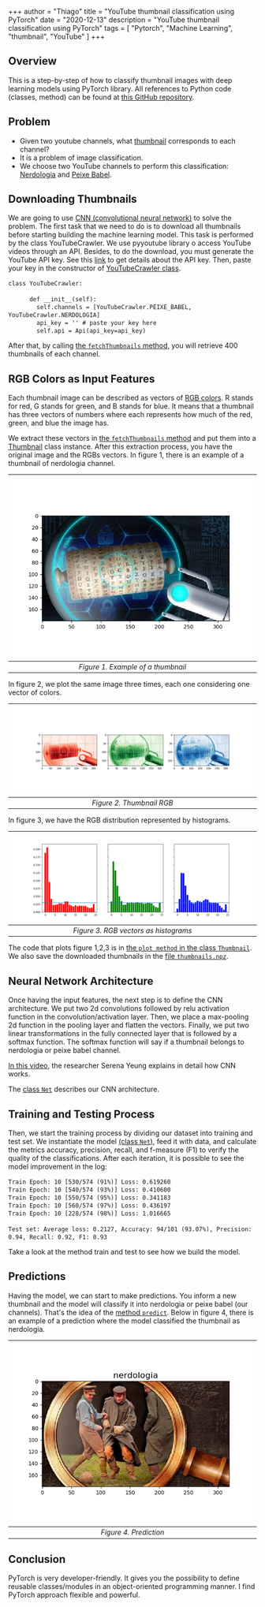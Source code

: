 +++
author = "Thiago"
title = "YouTube thumbnail classification using PyTorch"
date = "2020-12-13"
description = "YouTube thumbnail classification using PyTorch"
tags = [
    "Pytorch", "Machine Learning", "thumbnail", "YouTube"
]
+++

## Overview
This is a step-by-step of how to classify thumbnail images with deep learning models using PyTorch library. All references to Python code (classes, method) can be found at [this GitHub repository](https://github.com/thiagoprocaci/thumbnail-classification).


## Problem
- Given two youtube channels, what [thumbnail](https://www.quora.com/What-is-a-YouTube-thumbnail) corresponds to each channel?
- It is a problem of image classification. 
- We choose two YouTube channels to perform this classification: [Nerdologia](https://www.youtube.com/user/nerdologia) and [Peixe Babel](https://www.youtube.com/user/CanalPeixeBabel).


## Downloading Thumbnails 
We are going to use [CNN (convolutional neural network)](https://en.wikipedia.org/wiki/Convolutional_neural_network) to solve the problem.
The first task that we need to do is to download all thumbnails before starting building the machine learning model.
This task is performed by the class YouTubeCrawler. We use pyyoutube library o access YouTube videos through an API.
Besides, to do the download, you must generate the YouTube API key. See this [link](https://console.developers.google.com/apis/credentials) to get details about the API key.
Then, paste your key in the constructor of [YouTubeCrawler class](https://github.com/thiagoprocaci/thumbnail-classification/blob/main/src/YouTubeThumbnail.py).
````
class YouTubeCrawler:

      def __init__(self):
        self.channels = [YouTubeCrawler.PEIXE_BABEL, YouTubeCrawler.NERDOLOGIA]
        api_key = '' # paste your key here
        self.api = Api(api_key=api_key)

````

After that,  by calling [the `fetchThumbnails` method](https://github.com/thiagoprocaci/thumbnail-classification/blob/main/src/YouTubeThumbnail.py), you will retrieve 400 thumbnails of each channel.

## RGB Colors as Input Features

Each thumbnail image can be described as vectors of [RGB colors](https://en.wikipedia.org/wiki/RGB_color_model).
R stands for red, G stands for green, and B stands for blue.
It means that a thumbnail has three vectors of numbers where each represents how much of the red, green, and blue the image has. 

We extract these vectors in [the `fetchThumbnails` method](https://github.com/thiagoprocaci/thumbnail-classification/blob/main/src/YouTubeThumbnail.py) and put them into a [Thumbnail](https://github.com/thiagoprocaci/thumbnail-classification/blob/main/src/YouTubeThumbnail.py) class instance. 
After this extraction process, you have the original image and the RGBs vectors.
In figure 1, there is an example of a thumbnail of nerdologia channel. 



| ![Example of Nerdologia Thumbnail](/img/nerdologia_original.png) | 
|:--:| 
| *Figure 1. Example of a thumbnail* |
 



In figure 2, we plot the same image three times, each one considering one vector of colors.

| ![Example of Nerdologia Thumbnail RGB](/img/nerdologia_rgb.png) | 
|:--:| 
| *Figure 2. Thumbnail RGB* |

In figure 3, we have the RGB distribution represented by histograms.


| ![Example of Nerdologia Thumbnail RGB](/img/nerdologia_rgb_hist.png) | 
|:--:| 
| *Figure 3. RGB vectors as histograms* |

The code that plots figure 1,2,3 is in [the `plot method` in the class `Thumbnail`](https://github.com/thiagoprocaci/thumbnail-classification/blob/main/src/YouTubeThumbnail.py).
We also save the downloaded thumbnails in the [file `thumbnails.npz`](https://github.com/thiagoprocaci/thumbnail-classification/blob/main/src/thumbnails.npz).

## Neural Network Architecture

Once having the input features, the next step is to define the CNN architecture.
We put two 2d convolutions followed by relu activation function in the convolution/activation layer.
Then, we place a max-pooling 2d function in the pooling layer and flatten the vectors.
Finally, we put two linear transformations in the fully connected layer that is followed by a softmax function.
The softmax function will say if a thumbnail belongs to nerdologia or peixe babel channel.

[In this video](https://www.youtube.com/watch?v=bNb2fEVKeEo), the researcher Serena Yeung explains in detail how CNN works.

The [class `Net`](https://github.com/thiagoprocaci/thumbnail-classification/blob/main/src/YouTubeThumbnail.py) describes our CNN architecture.

## Training and Testing Process

Then, we start the training process by dividing our dataset into training and test set. 
We instantiate the model [(class `Net`)](https://github.com/thiagoprocaci/thumbnail-classification/blob/main/src/YouTubeThumbnail.py), feed it with data, and calculate the metrics accuracy, precision, recall, and f-measure (F1) to verify the quality of the classifications.
After each iteration, it is possible to see the model improvement in the log:

`````
Train Epoch: 10 [530/574 (91%)]	Loss: 0.619260
Train Epoch: 10 [540/574 (93%)]	Loss: 0.410600
Train Epoch: 10 [550/574 (95%)]	Loss: 0.341183
Train Epoch: 10 [560/574 (97%)]	Loss: 0.436197
Train Epoch: 10 [228/574 (98%)]	Loss: 1.016665

Test set: Average loss: 0.2127, Accuracy: 94/101 (93.07%), Precision: 0.94, Recall: 0.92, F1: 0.93 
`````

Take a look at the method train and test to see how we build the model.

## Predictions

Having the model, we can start to make predictions. You inform a new thumbnail and the model will classify it into nerdologia or peixe babel (our channels).
That's the idea of the [method `predict`](https://github.com/thiagoprocaci/thumbnail-classification/blob/main/src/YouTubeThumbnail.py). 
Below in figure 4, there is an example of a prediction where the model classified the thumbnail as nerdologia.

| ![Example of Prediction](/img/prediction.png) | 
|:--:| 
| *Figure 4. Prediction* |


## Conclusion

PyTorch is very developer-friendly. It gives you the possibility to define reusable classes/modules in an object-oriented programming manner. 
I find PyTorch approach flexible and powerful.






